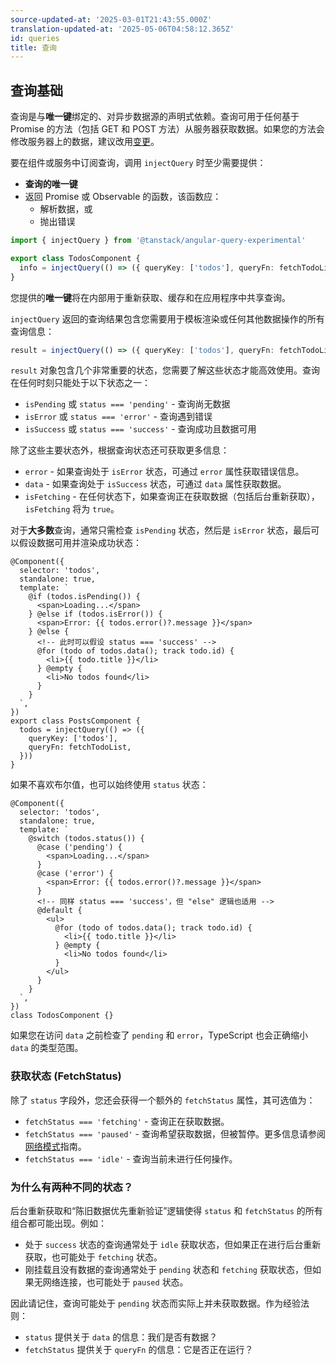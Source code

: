 ```yaml
---
source-updated-at: '2025-03-01T21:43:55.000Z'
translation-updated-at: '2025-05-06T04:58:12.365Z'
id: queries
title: 查询
---
```

## 查询基础

查询是与**唯一键**绑定的、对异步数据源的声明式依赖。查询可用于任何基于 Promise 的方法（包括 GET 和 POST 方法）从服务器获取数据。如果您的方法会修改服务器上的数据，建议改用[变更](./mutations.md)。

要在组件或服务中订阅查询，调用 `injectQuery` 时至少需要提供：

- **查询的唯一键**
- 返回 Promise 或 Observable 的函数，该函数应：
  - 解析数据，或
  - 抛出错误

```ts
import { injectQuery } from '@tanstack/angular-query-experimental'

export class TodosComponent {
  info = injectQuery(() => ({ queryKey: ['todos'], queryFn: fetchTodoList }))
}
```

您提供的**唯一键**将在内部用于重新获取、缓存和在应用程序中共享查询。

`injectQuery` 返回的查询结果包含您需要用于模板渲染或任何其他数据操作的所有查询信息：

```ts
result = injectQuery(() => ({ queryKey: ['todos'], queryFn: fetchTodoList }))
```

`result` 对象包含几个非常重要的状态，您需要了解这些状态才能高效使用。查询在任何时刻只能处于以下状态之一：

- `isPending` 或 `status === 'pending'` - 查询尚无数据
- `isError` 或 `status === 'error'` - 查询遇到错误
- `isSuccess` 或 `status === 'success'` - 查询成功且数据可用

除了这些主要状态外，根据查询状态还可获取更多信息：

- `error` - 如果查询处于 `isError` 状态，可通过 `error` 属性获取错误信息。
- `data` - 如果查询处于 `isSuccess` 状态，可通过 `data` 属性获取数据。
- `isFetching` - 在任何状态下，如果查询正在获取数据（包括后台重新获取），`isFetching` 将为 `true`。

对于**大多数**查询，通常只需检查 `isPending` 状态，然后是 `isError` 状态，最后可以假设数据可用并渲染成功状态：

```angular-ts
@Component({
  selector: 'todos',
  standalone: true,
  template: `
    @if (todos.isPending()) {
      <span>Loading...</span>
    } @else if (todos.isError()) {
      <span>Error: {{ todos.error()?.message }}</span>
    } @else {
      <!-- 此时可以假设 status === 'success' -->
      @for (todo of todos.data(); track todo.id) {
        <li>{{ todo.title }}</li>
      } @empty {
        <li>No todos found</li>
      }
    }
  `,
})
export class PostsComponent {
  todos = injectQuery(() => ({
    queryKey: ['todos'],
    queryFn: fetchTodoList,
  }))
}
```

如果不喜欢布尔值，也可以始终使用 `status` 状态：

```angular-ts
@Component({
  selector: 'todos',
  standalone: true,
  template: `
    @switch (todos.status()) {
      @case ('pending') {
        <span>Loading...</span>
      }
      @case ('error') {
        <span>Error: {{ todos.error()?.message }}</span>
      }
      <!-- 同样 status === 'success'，但 "else" 逻辑也适用 -->
      @default {
        <ul>
          @for (todo of todos.data(); track todo.id) {
            <li>{{ todo.title }}</li>
          } @empty {
            <li>No todos found</li>
          }
        </ul>
      }
    }
  `,
})
class TodosComponent {}
```

如果您在访问 `data` 之前检查了 `pending` 和 `error`，TypeScript 也会正确缩小 `data` 的类型范围。

### 获取状态 (FetchStatus)

除了 `status` 字段外，您还会获得一个额外的 `fetchStatus` 属性，其可选值为：

- `fetchStatus === 'fetching'` - 查询正在获取数据。
- `fetchStatus === 'paused'` - 查询希望获取数据，但被暂停。更多信息请参阅[网络模式](./network-mode.md)指南。
- `fetchStatus === 'idle'` - 查询当前未进行任何操作。

### 为什么有两种不同的状态？

后台重新获取和“陈旧数据优先重新验证”逻辑使得 `status` 和 `fetchStatus` 的所有组合都可能出现。例如：

- 处于 `success` 状态的查询通常处于 `idle` 获取状态，但如果正在进行后台重新获取，也可能处于 `fetching` 状态。
- 刚挂载且没有数据的查询通常处于 `pending` 状态和 `fetching` 获取状态，但如果无网络连接，也可能处于 `paused` 状态。

因此请记住，查询可能处于 `pending` 状态而实际上并未获取数据。作为经验法则：

- `status` 提供关于 `data` 的信息：我们是否有数据？
- `fetchStatus` 提供关于 `queryFn` 的信息：它是否正在运行？
